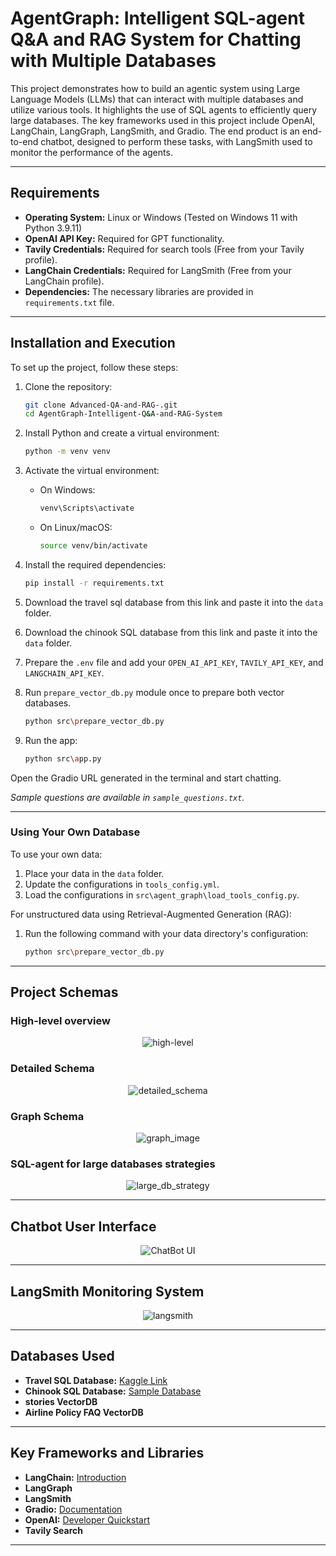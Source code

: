 # AgentGraph: Intelligent SQL-agent Q&A and RAG System for Chatting with Multiple Databases

This project demonstrates how to build an agentic system using Large Language Models (LLMs) that can interact with multiple databases and utilize various tools. It highlights the use of SQL agents to efficiently query large databases. The key frameworks used in this project include OpenAI, LangChain, LangGraph, LangSmith, and Gradio. The end product is an end-to-end chatbot, designed to perform these tasks, with LangSmith used to monitor the performance of the agents.

---

## Requirements

- **Operating System:** Linux or Windows (Tested on Windows 11 with Python 3.9.11)
- **OpenAI API Key:** Required for GPT functionality.
- **Tavily Credentials:** Required for search tools (Free from your Tavily profile).
- **LangChain Credentials:** Required for LangSmith (Free from your LangChain profile).
- **Dependencies:** The necessary libraries are provided in `requirements.txt` file.
---

## Installation and Execution

To set up the project, follow these steps:

1. Clone the repository:
   ```bash
   git clone Advanced-QA-and-RAG-.git
   cd AgentGraph-Intelligent-Q&A-and-RAG-System
   ```
2. Install Python and create a virtual environment:
   ```bash
   python -m venv venv
   ```
3. Activate the virtual environment:
   - On Windows:
     ```bash
     venv\Scripts\activate
     ```
   - On Linux/macOS:
     ```bash
     source venv/bin/activate
     ```
4. Install the required dependencies:
   ```bash
   pip install -r requirements.txt
   ```
5. Download the travel sql database from this link and paste it into the `data` folder.

6. Download the chinook SQL database from this link and paste it into the `data` folder.

7. Prepare the `.env` file and add your `OPEN_AI_API_KEY`, `TAVILY_API_KEY`, and `LANGCHAIN_API_KEY`.

8. Run `prepare_vector_db.py` module once to prepare both vector databases.
   ```bash
   python src\prepare_vector_db.py
   ```
9. Run the app:
   ```bash
   python src\app.py
   ```
Open the Gradio URL generated in the terminal and start chatting.

*Sample questions are available in `sample_questions.txt`.*

---

### Using Your Own Database

To use your own data:
1. Place your data in the `data` folder.
2. Update the configurations in `tools_config.yml`.
3. Load the configurations in `src\agent_graph\load_tools_config.py`.

For unstructured data using Retrieval-Augmented Generation (RAG):
1. Run the following command with your data directory's configuration:
   ```bash
   python src\prepare_vector_db.py
   ```
---

## Project Schemas

### High-level overview

<div align="center">
  <img src="images/high-level.png" alt="high-level">
</div>

### Detailed Schema

<div align="center">
  <img src="images/detailed_schema.png" alt="detailed_schema">
</div>

### Graph Schema

<div align="center">
  <img src="images/graph_image.png" alt="graph_image">
</div>

### SQL-agent for large databases strategies

<div align="center">
  <img src="images/large_db_strategy.png" alt="large_db_strategy">
</div>

---

## Chatbot User Interface

<div align="center">
  <img src="images/UI.png" alt="ChatBot UI">
</div>

---

## LangSmith Monitoring System

<div align="center">
  <img src="images/langsmith.png" alt="langsmith">
</div>

---

## Databases Used

- **Travel SQL Database:** [Kaggle Link](https://www.kaggle.com/code/mpwolke/airlines-sqlite)
- **Chinook SQL Database:** [Sample Database](https://database.guide/2-sample-databases-sqlite/)
- **stories VectorDB**
- **Airline Policy FAQ VectorDB**
---

## Key Frameworks and Libraries

- **LangChain:** [Introduction](https://python.langchain.com/docs/get_started/introduction)
- **LangGraph**
- **LangSmith**
- **Gradio:** [Documentation](https://www.gradio.app/docs/interface)
- **OpenAI:** [Developer Quickstart](https://platform.openai.com/docs/quickstart?context=python)
- **Tavily Search**
---
